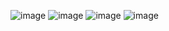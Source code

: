 ![image](https://user-images.githubusercontent.com/114208839/201989776-2d167812-e847-4bc2-a7d4-b9ec97300b07.png)
![image](https://user-images.githubusercontent.com/114208839/201989982-b92107a6-077c-4767-bb5b-b9f1a5c44d5e.png)
![image](https://user-images.githubusercontent.com/114208839/201990012-af3823dd-46a4-479b-b4a7-cfdc52e1bfbe.png)
![image](https://user-images.githubusercontent.com/114208839/201990100-1a6ce178-fe65-401a-bd4e-141bbfdb6629.png)
